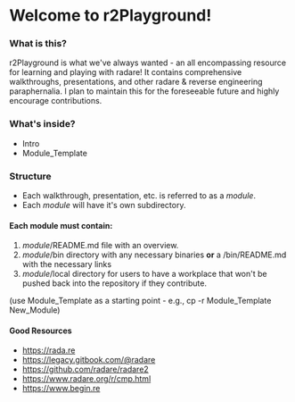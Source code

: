 # Welcome to r2Playground!

### What is this?

r2Playground is what we've always wanted - an all encompassing resource for learning and playing with radare! It contains comprehensive walkthroughs, presentations, and other radare & reverse engineering paraphernalia. I plan to maintain this for the foreseeable future and highly encourage contributions.

### What's inside?

- Intro
- Module_Template

### Structure

- Each walkthrough, presentation, etc. is referred to as a _module_.
- Each _module_ will have it's own subdirectory.

#### Each module **must** contain:

1. _module_/README.md file with an overview.
2. _module_/bin directory with any necessary binaries **or** a /bin/README.md with the necessary links
3. _module_/local directory for users to have a workplace that won't be pushed back into the repository if they contribute.

(use Module_Template as a starting point - e.g., cp -r Module_Template New_Module)

#### Good Resources

- https://rada.re
- https://legacy.gitbook.com/@radare
- https://github.com/radare/radare2
- https://www.radare.org/r/cmp.html
- https://www.begin.re
